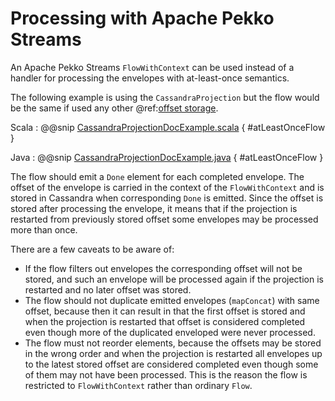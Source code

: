 # Processing with Apache Pekko Streams

An Apache Pekko Streams `FlowWithContext` can be used instead of a handler for processing the envelopes with at-least-once
semantics.

The following example is using the `CassandraProjection` but the flow would be the same if used
any other @ref:[offset storage](overview.md).

Scala
:  @@snip [CassandraProjectionDocExample.scala](/integtration-examples/src/test/scala/docs/cassandra/CassandraProjectionDocExample.scala) { #atLeastOnceFlow }

Java
:  @@snip [CassandraProjectionDocExample.java](/integtration-examples/src/test/java/jdocs/cassandra/CassandraProjectionDocExample.java) { #atLeastOnceFlow }

The flow should emit a `Done` element for each completed envelope. The offset of the envelope is carried
in the context of the `FlowWithContext` and is stored in Cassandra when corresponding `Done` is emitted.
Since the offset is stored after processing the envelope, it means that if the projection is restarted
from previously stored offset some envelopes may be processed more than once.

There are a few caveats to be aware of:

* If the flow filters out envelopes the corresponding offset will not be stored, and such an envelope
  will be processed again if the projection is restarted and no later offset was stored.
* The flow should not duplicate emitted envelopes (`mapConcat`) with same offset, because then it can result in
  that the first offset is stored and when the projection is restarted that offset is considered completed even
  though more of the duplicated enveloped were never processed.
* The flow must not reorder elements, because the offsets may be stored in the wrong order
  and when the projection is restarted all envelopes up to the latest stored offset are considered
  completed even though some of them may not have been processed. This is the reason the flow is
  restricted to `FlowWithContext` rather than ordinary `Flow`.

